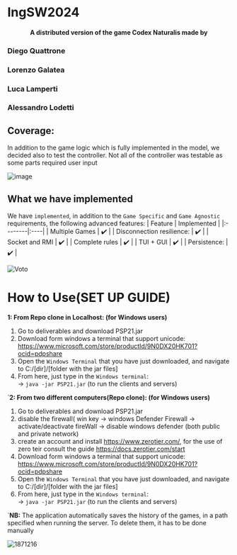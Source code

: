 # IngSW2024

<h4 align="center">A distributed version of the game Codex Naturalis made by


  ### Diego Quattrone
  
  ### Lorenzo Galatea
  
  ### Luca Lamperti
  
  ### Alessandro Lodetti

  ## Coverage:
In addition to the game logic which is fully implemented in the model,
we decided also to test the controller.
Not all of the controller was testable as some parts required user input


  ![image](https://github.com/Diego41ITA/ing-sw-2024-quattrone-galatea-lamperti-lodetti/assets/161478338/3949c2c8-5fef-459f-be45-e1aa767ba7b2)

</div>


## What we have implemented

We have `implemented`, in addition to the `Game Specific` and `Game Agnostic` requirements, the following advanced features:
   | Feature | Implemented  |
|:--------|:----|
| Multiple Games   | :heavy_check_mark:    |
| Disconnection resilience: | :heavy_check_mark:    |
| Socket and RMI  | :heavy_check_mark:    |
| Complete rules  | :heavy_check_mark:    |
| TUI + GUI  | :heavy_check_mark:    |
| Persistence:  | ✔️  |

![Voto](https://github.com/Diego41ITA/ing-sw-2024-quattrone-galatea-lamperti-lodetti/assets/161478338/a7894c9b-1df6-4e71-8e9d-ecceb22609cd)

# How to Use(SET UP GUIDE)

**1: From Repo clone in Localhost: (for Windows users)**
1. Go to deliverables and download PSP21.jar
2. Download form windows a terminal that support unicode:  https://www.microsoft.com/store/productId/9N0DX20HK701?ocid=pdpshare  
3. Open the `Windows Terminal` that you have just downloaded, and navigate to C:/[dir]/[folder with the jar files]  
4. From here, just type in the `Windows terminal`:  
   -> `java -jar PSP21.jar` (to run the clients and servers)<br>

`**2: From two different computers(Repo clone): (for Windows users)**
1. Go to deliverables and download PSP21.jar
2. disable the firewall( win key -> windows Defender Firewall -> activate/deactivate fireWall -> disable windows defender (both public and private network)
3. create an account and install https://www.zerotier.com/, for the use of zero teir consult the guide https://docs.zerotier.com/start
4. Download form windows a terminal that support unicode:  https://www.microsoft.com/store/productId/9N0DX20HK701?ocid=pdpshare  
5. Open the `Windows Terminal` that you have just downloaded, and navigate to C:/[dir]/[folder with the jar files]  
6. From here, just type in the `Windows terminal`:  
   -> `java -jar PSP21.jar` (to run the clients and servers)<br>

`**NB:**
The application automatically saves the history of the games, in a path specified when running the server. To delete them, it has to be done manually


   ![1871216](https://github.com/Diego41ITA/ing-sw-2024-quattrone-galatea-lamperti-lodetti/assets/161478338/00292629-7280-4084-bc3a-eff32d2175e7)
